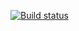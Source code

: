 [![Build status](https://ci.appveyor.com/api/projects/status/50x3t4fdsnd9palb?svg=true)](https://ci.appveyor.com/project/astsidvan/datechange)
